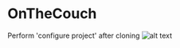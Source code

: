 # OnTheCouch
Perform 'configure project' after cloning
![alt text](https://samorealisazia.ru/wp-content/uploads/2018/07/481.jpg)
